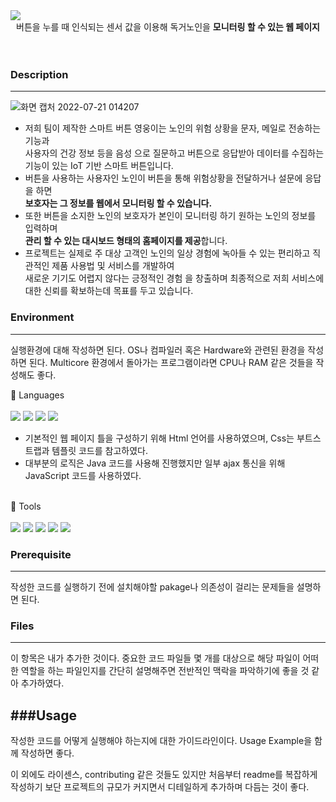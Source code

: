 <img src="https://capsule-render.vercel.app/api?type=transparent&color=778899&fontColor=FFFAFA&height=300&section=header&text=Button%Project&fontSize=90" />


<div align=center>버튼을 누를 때 인식되는 센서 값을 이용해 독거노인을 <b>모니터링 할 수 있는 웹 페이지</b><br><br><br>

</div>

### Description
---


 ![화면 캡처 2022-07-21 014207](https://user-images.githubusercontent.com/96873328/180037203-fd0163ee-1838-4097-8da0-e4b181477b01.png)  
- 저희 팀이 제작한 스마트 버튼 영웅이는 노인의 위험 상황을 문자, 메일로 전송하는 기능과 <br>사용자의 건강 정보 등을 음성
으로 질문하고 버튼으로 응답받아 데이터를 수집하는 기능이 있는 IoT 기반 스마트 버튼입니다.
- 버튼을 사용하는 사용자인 노인이 버튼을 통해 위험상황을 전달하거나 설문에 응답을 하면<br> **보호자는 그 정보를 웹에서 모니터링 할 수 있습니다.**
- 또한 버튼을 소지한 노인의 보호자가 본인이 모니터링 하기 원하는 노인의 정보를 입력하며 <br> **관리 할 수 있는 대시보드 형태의 홈페이지를 제공**합니다.
- 프로젝트는 실제로 주 대상 고객인 노인의 일상 경험에 녹아들 수 있는 편리하고 직관적인 제품 사용법 및 서비스를 개발하여<br> 새로운 기기도 어렵지 않다는 긍정적인 경험
을 창출하며 최종적으로 저희 서비스에 대한 신뢰를 확보하는데 목표를 두고 있습니다.



### Environment
------------------------------------------------------- 


실행환경에 대해 작성하면 된다. OS나 컴파일러 혹은 Hardware와 관련된 환경을 작성하면 된다. Multicore 환경에서 돌아가는 프로그램이라면 CPU나 RAM 같은 것들을 작성해도 좋다.

📌 Languages  <br><br>
<img src="https://img.shields.io/badge/JAVA-007396?style=flat&logo=Java&logoColor=white"/>
<img src="https://img.shields.io/badge/JS-F7DF1E?style=flat&logo=JavaScript&logoColor=white"/>
<img src="https://img.shields.io/badge/Html-E34F26?style=flat&logo=Html5&logoColor=white"/>
<img src="https://img.shields.io/badge/Css-1572B6?style=flat&logo=CSS3&logoColor=white"/>  
- 기본적인 웹 페이지 틀을 구성하기 위해 Html 언어를 사용하였으며, Css는 부트스트랩과 템플릿 코드를 참고하였다.
- 대부분의 로직은 Java 코드를 사용해 진행했지만 일부 ajax 통신을 위해 JavaScript 코드를 사용하였다.<br><br>


📌 Tools <br><br>
<img src="https://img.shields.io/badge/eclipse-2C2255?style=flat&logo=Eclipse IDE&logoColor=white"/>
<img src="https://img.shields.io/badge/Github-181717?style=flat&logo=GitHub&logoColor=white"/>
<img src="https://img.shields.io/badge/Oracle-F80000?style=flat&logo=Oracle&logoColor=white"/>
<img src="https://img.shields.io/badge/Maven-c71A36?style=flat&logo=Apache Maven&logoColor=white"/>
<img src="https://img.shields.io/badge/Tomcat-F8DC75?style=flat&logo=Apache Tomcat&logoColor=white"/>

### Prerequisite
 ------------------------------------------------------- 


작성한 코드를 실행하기 전에 설치해야할 pakage나 의존성이 걸리는 문제들을 설명하면 된다.

### Files
 ------------------------------------------------------- 


이 항목은 내가 추가한 것이다. 중요한 코드 파일들 몇 개를 대상으로 해당 파일이 어떠한 역할을 하는 파일인지를 간단히 설명해주면 전반적인 맥락을 파악하기에 좋을 것 같아 추가하였다.

###Usage
 ------------------------------------------------------- 


작성한 코드를 어떻게 실행해야 하는지에 대한 가이드라인이다. Usage Example을 함께 작성하면 좋다.

이 외에도 라이센스, contributing 같은 것들도 있지만 처음부터 readme를 복잡하게 작성하기 보단 프로젝트의 규모가 커지면서 디테일하게 추가하며 다듬는 것이 좋다.

 
